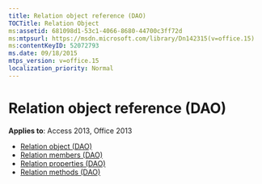 ```yaml
---
title: Relation object reference (DAO)
TOCTitle: Relation Object
ms:assetid: 681098d1-53c1-4066-8680-44700c3ff72d
ms:mtpsurl: https://msdn.microsoft.com/library/Dn142315(v=office.15)
ms:contentKeyID: 52072793
ms.date: 09/18/2015
mtps_version: v=office.15
localization_priority: Normal
---
```


# Relation object reference (DAO)

**Applies to**: Access 2013, Office 2013

- [Relation object (DAO)](relation-object-dao.md)
- [Relation members (DAO)](relation-members-dao.md)
- [Relation properties (DAO)](relation-properties-dao.md)
- [Relation methods (DAO)](relation-methods-dao.md)

